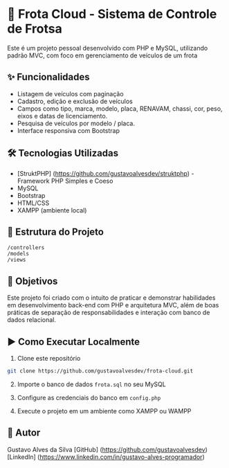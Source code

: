 # 🚗 Frota Cloud - Sistema de Controle de Frotsa

Este é um projeto pessoal desenvolvido com PHP e MySQL, utilizando padrão MVC, com foco em gerenciamento de veículos de um frota

## ✨ Funcionalidades

- Listagem de veículos com paginação
- Cadastro, edição e exclusão de veículos
- Campos como tipo, marca, modelo, placa, RENAVAM, chassi, cor, peso, eixos e datas de licenciamento.
- Pesquisa de veículos por modelo / placa.
- Interface responsiva com Bootstrap

## 🛠 Tecnologias Utilizadas

- [StruktPHP] (https://github.com/gustavoalvesdev/struktphp) - Framework PHP Simples e Coeso
- MySQL
- Bootstrap
- HTML/CSS
- XAMPP (ambiente local)

## 📂 Estrutura do Projeto

```
/controllers
/models
/views
```

## 🎯 Objetivos

Este projeto foi criado com o intuito de praticar e demonstrar habilidades em desenvolvimento back-end com PHP e arquitetura MVC, além de boas práticas de separação de responsabilidades e interação com banco de dados relacional.

## ▶️ Como Executar Localmente

1. Clone este repositório
```bash
git clone https://github.com/gustavoalvesdev/frota-cloud.git
```

2. Importe o banco de dados `frota.sql` no seu MySQL

3. Configure as credenciais do banco em `config.php`

4. Execute o projeto em um ambiente como XAMPP ou WAMPP

## 🔗 Autor

Gustavo Alves da Silva
[GitHub] (https://github.com/gustavoalvesdev)
[LinkedIn] (https://www.linkedin.com/in/gustavo-alves-programador)